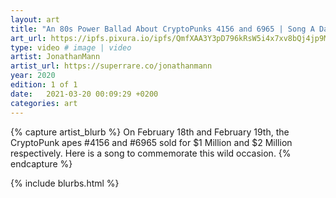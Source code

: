```yaml
---
layout: art
title: "An 80s Power Ballad About CryptoPunks 4156 and 6965 | Song A Day #4434"
art_url: https://ipfs.pixura.io/ipfs/QmfXAA3Y3pD796kRsW5i4x7xv8bQj4jp9Mj2S2Y9VQN4EM/Punks41566965.mp4
type: video # image | video 
artist: JonathanMann
artist_url: https://superrare.co/jonathanmann
year: 2020
edition: 1 of 1
date:   2021-03-20 00:09:29 +0200
categories: art
---
```


{% capture artist_blurb %}
On February 18th and February 19th, the CryptoPunk apes #4156 and #6965 sold for $1 Million and $2 Million respectively. Here is a song to commemorate this wild occasion.
{% endcapture %}

{% include blurbs.html %}